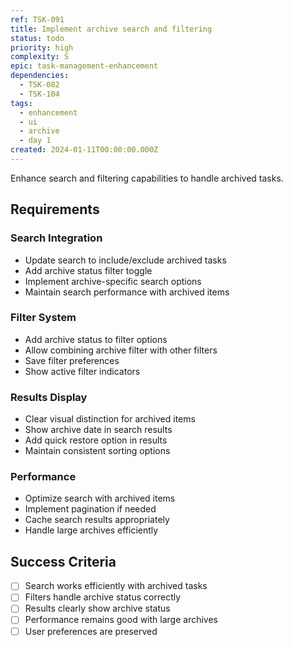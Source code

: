 ```yaml
---
ref: TSK-091
title: Implement archive search and filtering
status: todo
priority: high
complexity: S
epic: task-management-enhancement
dependencies:
  - TSK-082
  - TSK-104
tags:
  - enhancement
  - ui
  - archive
  - day 1
created: 2024-01-11T00:00:00.000Z
---
```


Enhance search and filtering capabilities to handle archived tasks.

## Requirements

### Search Integration

- Update search to include/exclude archived tasks
- Add archive status filter toggle
- Implement archive-specific search options
- Maintain search performance with archived items

### Filter System

- Add archive status to filter options
- Allow combining archive filter with other filters
- Save filter preferences
- Show active filter indicators

### Results Display

- Clear visual distinction for archived items
- Show archive date in search results
- Add quick restore option in results
- Maintain consistent sorting options

### Performance

- Optimize search with archived items
- Implement pagination if needed
- Cache search results appropriately
- Handle large archives efficiently

## Success Criteria

- [ ] Search works efficiently with archived tasks
- [ ] Filters handle archive status correctly
- [ ] Results clearly show archive status
- [ ] Performance remains good with large archives
- [ ] User preferences are preserved
